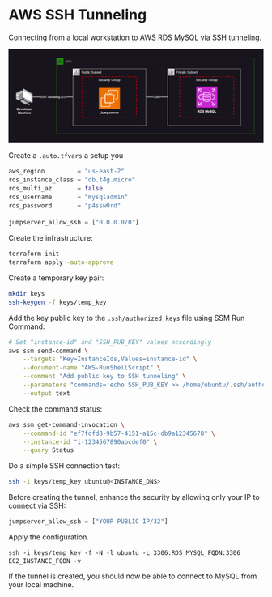 # AWS SSH Tunneling

Connecting from a local workstation to AWS RDS MySQL via SSH tunneling.

<img src=".assets/ssh.png" />


Create a `.auto.tfvars` a setup you

```terraform
aws_region         = "us-east-2"
rds_instance_class = "db.t4g.micro"
rds_multi_az       = false
rds_username       = "mysqladmin"
rds_password       = "p4ssw0rd"

jumpserver_allow_ssh = ["0.0.0.0/0"]
```

Create the infrastructure:

```sh
terraform init
terraform apply -auto-approve
```

Create a temporary key pair:

```sh
mkdir keys
ssh-keygen -f keys/temp_key
```

Add the key public key to the `.ssh/authorized_keys` file using SSM Run Command:

```sh
# Set "instance-id" and "SSH_PUB_KEY" values accordingly
aws ssm send-command \
    --targets "Key=InstanceIds,Values=instance-id" \
    --document-name "AWS-RunShellScript" \
    --comment "Add public key to SSH tunneling" \
    --parameters "commands='echo SSH_PUB_KEY >> /home/ubuntu/.ssh/authorized_keys'" \
    --output text
```

Check the command status:

```sh
aws ssm get-command-invocation \
    --command-id "ef7fdfd8-9b57-4151-a15c-db9a12345678" \
    --instance-id "i-1234567890abcdef0" \
    --query Status
```

Do a simple SSH connection test:

```sh
ssh -i keys/temp_key ubuntu@<INSTANCE_DNS>
```

Before creating the tunnel, enhance the security by allowing only your IP to connect via SSH:

```terraform
jumpserver_allow_ssh = ["YOUR PUBLIC IP/32"]
```

Apply the configuration.

```
ssh -i keys/temp_key -f -N -l ubuntu -L 3306:RDS_MYSQL_FQDN:3306  EC2_INSTANCE_FQDN -v
```

If the tunnel is created, you should now be able to connect to MySQL from your local machine.
